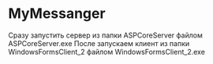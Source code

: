 # MyMessanger
Сразу запустить сервер из папки ASPCoreServer файлом ASPCoreServer.exe
После запускаем клиент из папки WindowsFormsClient_2 файлом WindowsFormsClient_2.exe
